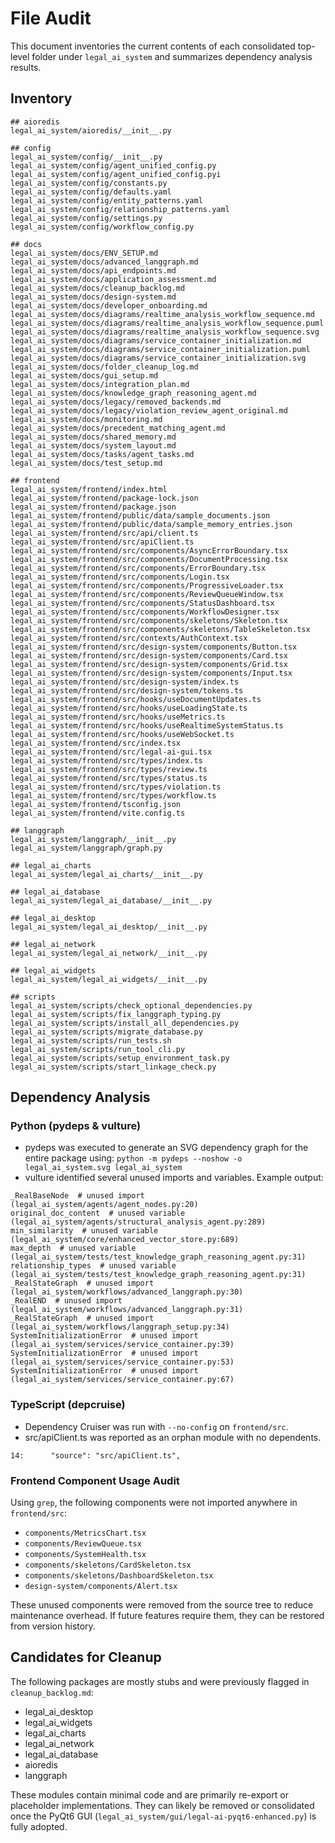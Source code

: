 # File Audit

This document inventories the current contents of each consolidated top-level folder under `legal_ai_system` and summarizes dependency analysis results.

## Inventory
```
## aioredis
legal_ai_system/aioredis/__init__.py

## config
legal_ai_system/config/__init__.py
legal_ai_system/config/agent_unified_config.py
legal_ai_system/config/agent_unified_config.pyi
legal_ai_system/config/constants.py
legal_ai_system/config/defaults.yaml
legal_ai_system/config/entity_patterns.yaml
legal_ai_system/config/relationship_patterns.yaml
legal_ai_system/config/settings.py
legal_ai_system/config/workflow_config.py

## docs
legal_ai_system/docs/ENV_SETUP.md
legal_ai_system/docs/advanced_langgraph.md
legal_ai_system/docs/api_endpoints.md
legal_ai_system/docs/application_assessment.md
legal_ai_system/docs/cleanup_backlog.md
legal_ai_system/docs/design-system.md
legal_ai_system/docs/developer_onboarding.md
legal_ai_system/docs/diagrams/realtime_analysis_workflow_sequence.md
legal_ai_system/docs/diagrams/realtime_analysis_workflow_sequence.puml
legal_ai_system/docs/diagrams/realtime_analysis_workflow_sequence.svg
legal_ai_system/docs/diagrams/service_container_initialization.md
legal_ai_system/docs/diagrams/service_container_initialization.puml
legal_ai_system/docs/diagrams/service_container_initialization.svg
legal_ai_system/docs/folder_cleanup_log.md
legal_ai_system/docs/gui_setup.md
legal_ai_system/docs/integration_plan.md
legal_ai_system/docs/knowledge_graph_reasoning_agent.md
legal_ai_system/docs/legacy/removed_backends.md
legal_ai_system/docs/legacy/violation_review_agent_original.md
legal_ai_system/docs/monitoring.md
legal_ai_system/docs/precedent_matching_agent.md
legal_ai_system/docs/shared_memory.md
legal_ai_system/docs/system_layout.md
legal_ai_system/docs/tasks/agent_tasks.md
legal_ai_system/docs/test_setup.md

## frontend
legal_ai_system/frontend/index.html
legal_ai_system/frontend/package-lock.json
legal_ai_system/frontend/package.json
legal_ai_system/frontend/public/data/sample_documents.json
legal_ai_system/frontend/public/data/sample_memory_entries.json
legal_ai_system/frontend/src/api/client.ts
legal_ai_system/frontend/src/apiClient.ts
legal_ai_system/frontend/src/components/AsyncErrorBoundary.tsx
legal_ai_system/frontend/src/components/DocumentProcessing.tsx
legal_ai_system/frontend/src/components/ErrorBoundary.tsx
legal_ai_system/frontend/src/components/Login.tsx
legal_ai_system/frontend/src/components/ProgressiveLoader.tsx
legal_ai_system/frontend/src/components/ReviewQueueWindow.tsx
legal_ai_system/frontend/src/components/StatusDashboard.tsx
legal_ai_system/frontend/src/components/WorkflowDesigner.tsx
legal_ai_system/frontend/src/components/skeletons/Skeleton.tsx
legal_ai_system/frontend/src/components/skeletons/TableSkeleton.tsx
legal_ai_system/frontend/src/contexts/AuthContext.tsx
legal_ai_system/frontend/src/design-system/components/Button.tsx
legal_ai_system/frontend/src/design-system/components/Card.tsx
legal_ai_system/frontend/src/design-system/components/Grid.tsx
legal_ai_system/frontend/src/design-system/components/Input.tsx
legal_ai_system/frontend/src/design-system/index.ts
legal_ai_system/frontend/src/design-system/tokens.ts
legal_ai_system/frontend/src/hooks/useDocumentUpdates.ts
legal_ai_system/frontend/src/hooks/useLoadingState.ts
legal_ai_system/frontend/src/hooks/useMetrics.ts
legal_ai_system/frontend/src/hooks/useRealtimeSystemStatus.ts
legal_ai_system/frontend/src/hooks/useWebSocket.ts
legal_ai_system/frontend/src/index.tsx
legal_ai_system/frontend/src/legal-ai-gui.tsx
legal_ai_system/frontend/src/types/index.ts
legal_ai_system/frontend/src/types/review.ts
legal_ai_system/frontend/src/types/status.ts
legal_ai_system/frontend/src/types/violation.ts
legal_ai_system/frontend/src/types/workflow.ts
legal_ai_system/frontend/tsconfig.json
legal_ai_system/frontend/vite.config.ts

## langgraph
legal_ai_system/langgraph/__init__.py
legal_ai_system/langgraph/graph.py

## legal_ai_charts
legal_ai_system/legal_ai_charts/__init__.py

## legal_ai_database
legal_ai_system/legal_ai_database/__init__.py

## legal_ai_desktop
legal_ai_system/legal_ai_desktop/__init__.py

## legal_ai_network
legal_ai_system/legal_ai_network/__init__.py

## legal_ai_widgets
legal_ai_system/legal_ai_widgets/__init__.py

## scripts
legal_ai_system/scripts/check_optional_dependencies.py
legal_ai_system/scripts/fix_langgraph_typing.py
legal_ai_system/scripts/install_all_dependencies.py
legal_ai_system/scripts/migrate_database.py
legal_ai_system/scripts/run_tests.sh
legal_ai_system/scripts/run_tool_cli.py
legal_ai_system/scripts/setup_environment_task.py
legal_ai_system/scripts/start_linkage_check.py

```

## Dependency Analysis

### Python (pydeps & vulture)

- pydeps was executed to generate an SVG dependency graph for the entire package using:
  `python -m pydeps --noshow -o legal_ai_system.svg legal_ai_system`
- vulture identified several unused imports and variables. Example output:
```
_RealBaseNode  # unused import (legal_ai_system/agents/agent_nodes.py:20)
original_doc_content  # unused variable (legal_ai_system/agents/structural_analysis_agent.py:289)
min_similarity  # unused variable (legal_ai_system/core/enhanced_vector_store.py:689)
max_depth  # unused variable (legal_ai_system/tests/test_knowledge_graph_reasoning_agent.py:31)
relationship_types  # unused variable (legal_ai_system/tests/test_knowledge_graph_reasoning_agent.py:31)
_RealStateGraph  # unused import (legal_ai_system/workflows/advanced_langgraph.py:30)
_RealEND  # unused import (legal_ai_system/workflows/advanced_langgraph.py:31)
_RealStateGraph  # unused import (legal_ai_system/workflows/langgraph_setup.py:34)
SystemInitializationError  # unused import (legal_ai_system/services/service_container.py:39)
SystemInitializationError  # unused import (legal_ai_system/services/service_container.py:53)
SystemInitializationError  # unused import (legal_ai_system/services/service_container.py:67)
```

### TypeScript (depcruise)

- Dependency Cruiser was run with `--no-config` on `frontend/src`.
- src/apiClient.ts was reported as an orphan module with no dependents.
```
14:      "source": "src/apiClient.ts",
```

### Frontend Component Usage Audit

Using `grep`, the following components were not imported anywhere in `frontend/src`:

- `components/MetricsChart.tsx`
- `components/ReviewQueue.tsx`
- `components/SystemHealth.tsx`
- `components/skeletons/CardSkeleton.tsx`
- `components/skeletons/DashboardSkeleton.tsx`
- `design-system/components/Alert.tsx`

These unused components were removed from the source tree to reduce maintenance
overhead. If future features require them, they can be restored from version
history.

## Candidates for Cleanup

The following packages are mostly stubs and were previously flagged in `cleanup_backlog.md`:

- legal_ai_desktop
- legal_ai_widgets
- legal_ai_charts
- legal_ai_network
- legal_ai_database
- aioredis
- langgraph

These modules contain minimal code and are primarily re-export or placeholder implementations. They can likely be removed or consolidated once the PyQt6 GUI (`legal_ai_system/gui/legal-ai-pyqt6-enhanced.py`) is fully adopted.

